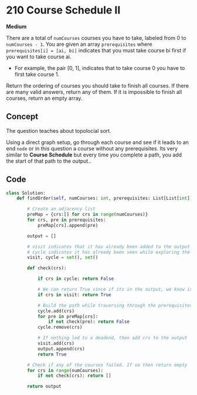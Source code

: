 # 210 Course Schedule II

**Medium**

There are a total of `numCourses` courses you have to take, labeled from 0 to `numCourses - 1`. You are given an array `prerequisites` where `prerequisites[i] = [ai, bi]` indicates that you must take course bi first if you want to take course ai.

- For example, the pair [0, 1], indicates that to take course 0 you have to first take course 1.

Return the ordering of courses you should take to finish all courses. If there are many valid answers, return any of them. If it is impossible to finish all courses, return an empty array.

## Concept

The question teaches about topolocial sort.

Using a direct graph setup, go through each course and see if it leads to an end `node` or in this question a course without any prerequisites. Its very similar to **Course Schedule** but every time you complete a path, you add the start of that path to the output..

## Code

```python
class Solution:
    def findOrder(self, numCourses: int, prerequisites: List[List[int]]) -> List[int]:

        # Create an adjacency list
        preMap = {crs:[] for crs in range(numCourses)}
        for crs, pre in prerequisites:
            preMap[crs].append(pre)

        output = []

        # visit indicates that it has already been added to the output
        # cycle indicates it has already been seen while exploring the current path (cycle detection)
        visit, cycle = set(), set()

        def check(crs):

            if crs in cycle: return False

            # We can return True since if its in the output, we know it can be completed
            if crs in visit: return True

            # Build the path while traversing through the prerequisites
            cycle.add(crs)
            for pre in preMap[crs]:
                if not check(pre): return False
            cycle.remove(crs)

            # If nothing led to a deadend, then add crs to the output
            visit.add(crs)
            output.append(crs)
            return True

        # Check if any of the courses failed. If so then return empty
        for crs in range(numCourses):
            if not check(crs): return []

        return output
```
